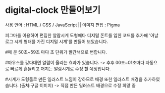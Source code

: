 ﻿# digital-clock 만들어보기
 
 사용 언어 : HTML / CSS / JavaScript || 이미지 편집 : Pigma
 
 피그마를 이용하여 편집한 알람시계 도형에다 디지털 폰트를 입힌 코드를 추가해 '아날로그 시계 형태를 가진 디지털 시계'를 만들어 보았습니다.
 
 #매 분 50초~59초 마다 초 단위가 빨간색으로 변합니다.
 
 #마우스를 갖다대면 알람이 울리는 효과가 있습니다.
  -> 추후 00초~01초마다 자동으로 빠르게 흔들리고 꺼지는 알람시계로 수정 할 예정입니다.
  
 #시계가 도형툴로 만든 일러스트 느낌이 강하므로 배경 또한 일러스트 배경을 추가하였습니다. (출처:구글 이미지)
  -> 직접 만든 일러스트 배경으로 수정 희망 중
